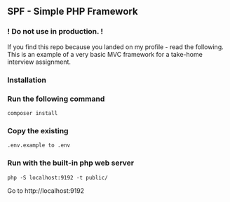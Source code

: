 ## SPF -  Simple PHP Framework
### ! Do not use in production. !
If you find this repo because you landed on my profile - read the following.
This is an example of a very basic MVC framework for a take-home interview assignment.

### Installation

### Run the following command
```
composer install
```

### Copy the existing 
```
.env.example to .env
```

### Run with the built-in php web server
```
php -S localhost:9192 -t public/
```

Go to http://localhost:9192